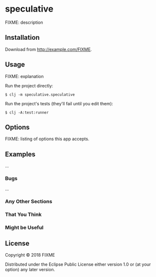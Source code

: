# speculative

FIXME: description

## Installation

Download from http://example.com/FIXME.

## Usage

FIXME: explanation

Run the project directly:

    $ clj -m speculative.speculative

Run the project's tests (they'll fail until you edit them):

    $ clj -A:test:runner

## Options

FIXME: listing of options this app accepts.

## Examples

...

### Bugs

...

### Any Other Sections
### That You Think
### Might be Useful

## License

Copyright © 2018 FIXME

Distributed under the Eclipse Public License either version 1.0 or (at
your option) any later version.
